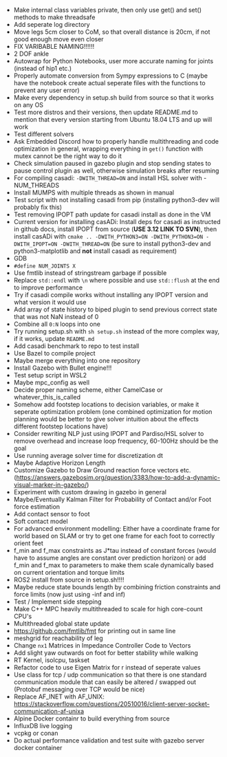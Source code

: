 - Make internal class variables private, then only use get() and set() methods to make threadsafe
- Add seperate log directory
- Move legs 5cm closer to CoM, so that overall distance is 20cm, if not good enough move even closer
- FIX VARIBABLE NAMING!!!!!!
- 2 DOF ankle
- Autowrap for Python Notebooks, user more accurate naming for joints (instead of hip1 etc.)
- Properly automate conversion from Sympy expressions to C (maybe have the notebook create actual seperate files with the functions to prevent any user error)
- Make every dependency in setup.sh build from source so that it works on any OS
- Test more distros and their versions, then update README.md to mention that every version starting from Ubuntu 18.04 LTS and up will work
- Test different solvers
- Ask Embedded Discord how to properly handle multithreading and code optimization in general, wrapping everything in `get()` function with mutex cannot be the right way to do it
- Check simulation paused in gazebo plugin and stop sending states to pause control plugin as well, otherwise simulation breaks after resuming
- For compiling casadi: `-DWITH_THREAD=ON` and install HSL solver with -NUM_THREADS
- Install MUMPS with multiple threads as shown in manual
- Test script with not installing casadi from pip (installing python3-dev will probably fix this)
- Test removing IPOPT path update for casadi install as done in the VM
- Current version for installing casADi: Install deps for casadi as instructed in github docs, install IPOPT from source (**USE 3.12 LINK TO SVN**), then install casADi with `cmake .. -DWITH_PYTHON3=ON -DWITH_PYTHON3=ON -DWITH_IPOPT=ON -DWITH_THREAD=ON` (be sure to install python3-dev and python3-matplotlib and **not** install casadi as requirement) 
- GDB
- `#define NUM_JOINTS X`
- Use fmtlib instead of stringstream garbage if possible
- Replace `std::endl` with `\n` where possible and use `std::flush` at the end to improve performance
- Try if casadi compile works without installing any IPOPT version and what version it would use
- Add array of state history to biped plugin to send previous correct state that was not NaN instead of 0
- Combine all `0:N` loops into one
- Try running setup.sh with `sh setup.sh` instead of the more complex way, if it works, update `README.md`
- Add casadi benchmark to repo to test install
- Use Bazel to compile project
- Maybe merge everything into one repository
- Install Gazebo with Bullet engine!!!
- Test setup script in WSL2
- Maybe mpc_config as well
- Decide proper naming scheme, either CamelCase or whatever_this_is_called
- Somehow add footstep locations to decision variables, or make it seperate optimization problem (one combined optimization for motion planning would be better to give solver intuition about the effects different footstep locations have)
- Consider rewriting NLP just using IPOPT and Pardiso/HSL solver to remove overhead and increase loop frequency, 60-100Hz should be the goal
- Use running average solver time for discretization dt
- Maybe Adaptive Horizon Length
- Customize Gazebo to Draw Ground reaction force vectors etc. (https://answers.gazebosim.org/question/3383/how-to-add-a-dynamic-visual-marker-in-gazebo/)
- Experiment with custom drawing in gazebo in general
- Maybe/Eventually Kalman Filter for Probability of Contact and/or Foot force estimation
- Add contact sensor to foot
- Soft contact model
- For advanced environment modelling: Either have a coordinate frame for world based on SLAM or try to get one frame for each foot to correctly orient feet
- f_min and f_max constraints as J*tau instead of constant forces (would have to assume angles are constant over prediction horizon) or add f_min and f_max to parameters to make them scale dynamically based on current orientation and torque limits
- ROS2 install from source in setup.sh!!!!
- Maybe reduce state bounds length by combining friction constraints and force limits (now just using -inf and inf)
- Test / Implement side stepping
- Make C++ MPC heavily multithreaded to scale for high core-count CPU's
- Multithreaded global state update
- https://github.com/fmtlib/fmt for printing out in same line
- meshgrid for reachability of leg
- Change `nx1` Matrices in Impedance Controller Code to Vectors
- Add slight yaw outwards on foot for better stability while walking
- RT Kernel, isolcpu, taskset
- Refactor code to use Eigen Matrix for r instead of seperate values
- Use class for tcp / udp communication so that there is one standard communication module that can easily be altered / swapped out (Protobuf messaging over TCP would be nice)
- Replace AF_INET with AF_UNIX: https://stackoverflow.com/questions/20510016/client-server-socket-communication-af-unixa
- Alpine Docker containr to build everything from source
- InfluxDB live logging 
- vcpkg or conan
- Do actual performance validation and test suite with gazebo server docker container